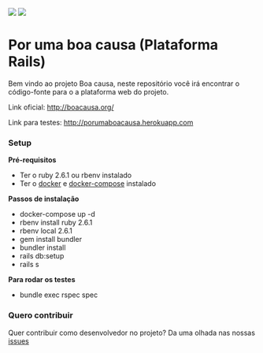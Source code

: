 <a href="https://codeclimate.com/github/boacausa/webplatform/maintainability"><img src="https://api.codeclimate.com/v1/badges/0c390c414647d152de40/maintainability" /></a>
<a href="https://codeclimate.com/github/boacausa/webplatform/test_coverage"><img src="https://api.codeclimate.com/v1/badges/0c390c414647d152de40/test_coverage" /></a>

# Por uma boa causa (Plataforma Rails)

Bem vindo ao projeto Boa causa, neste repositório você irá encontrar o código-fonte para o a plataforma web do projeto.

Link oficial: http://boacausa.org/

Link para testes: http://porumaboacausa.herokuapp.com

### Setup

**Pré-requisitos**

* Ter o ruby 2.6.1 ou rbenv instalado
* Ter o [docker](https://docs.docker.com/install/) e [docker-compose](https://docs.docker.com/compose/install/) instalado

**Passos de instalação**

* docker-compose up -d
* rbenv install ruby 2.6.1
* rbenv local 2.6.1
* gem install bundler
* bundler install
* rails db:setup
* rails s

**Para rodar os testes**

* bundle exec rspec spec

### Quero contribuir

Quer contribuir como desenvolvedor no projeto? Da uma olhada nas nossas [issues](https://github.com/boacausa/webplatform/issues?q=is%3Aopen+is%3Aissue+-label%3Adiscussion+-label%3A%22%5Bzube%5D%3A+In+Review%22+-label%3Aidea)
